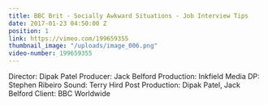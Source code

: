 ```yaml
---
title: BBC Brit - Socially Awkward Situations - Job Interview Tips
date: 2017-01-23 04:50:00 Z
position: 1
link: https://vimeo.com/199659355
thumbnail_image: "/uploads/image_006.png"
video-number: 199659355
---
```


Director: Dipak Patel
Producer: Jack Belford
Production: Inkfield Media
DP: Stephen Ribeiro
Sound: Terry Hird
Post Production: Dipak Patel, Jack Belford
Client: BBC Worldwide